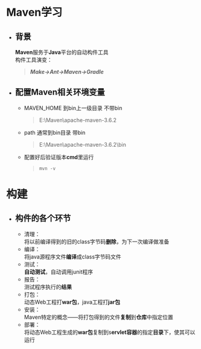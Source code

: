 <link rel="stylesheet" type="text/css" href="mkcss.css">

# Maven学习
* ## 背景
    **Maven**服务于**Java**平台的自动构件工具  
    构件工具演变：  
    > ***Make->Ant->Maven->Gradle***  
* ## 配置Maven相关环境变量  
  - MAVEN_HOME 到bin上一级目录 不带bin
    > E:\Maven\apache-maven-3.6.2
  - path 通常到bin目录 带bin
    > E:\Maven\apache-maven-3.6.2\bin  
  - 配置好后验证版本**cmd**里运行
    > `mvn -v`


# 构建 
  * ## 构件的各个环节  
    - 清理：  
    将以前编译得到的旧的class字节码**删除**，为下一次编译做准备
    - 编译：  
    将java源程序文件**编译**成class字节码文件  
    - 测试：  
    **自动测试**，自动调用junit程序
    - 报告：  
    测试程序执行的**结果**
    - 打包：  
    动态Web工程打**war包**，java工程打**jar包**
    - 安装：  
    Maven特定的概念——将打包得到的文件**复制**到**仓库**中指定位置
    - 部署：  
    将动态Web工程生成的**war包**复制到s**ervlet容器**的指定**目录**下，使其可以运行
